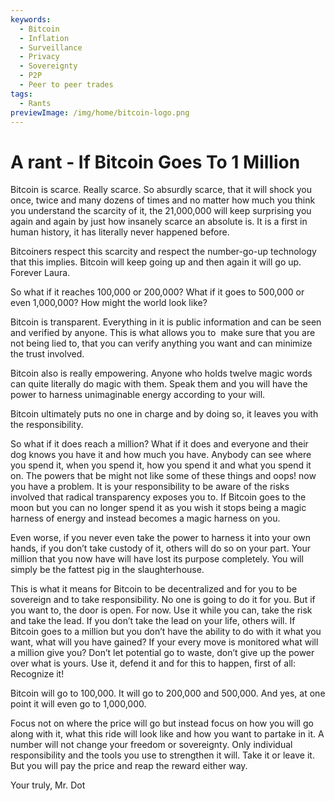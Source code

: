 ```yaml
---
keywords:
  - Bitcoin
  - Inflation
  - Surveillance
  - Privacy
  - Sovereignty
  - P2P
  - Peer to peer trades
tags:
  - Rants
previewImage: /img/home/bitcoin-logo.png
---
```


# A rant - If Bitcoin Goes To 1 Million

Bitcoin is scarce. Really scarce. So absurdly scarce, that it will shock you once, twice and many dozens of times and no matter how much you think you understand the scarcity of it, the 21,000,000 will keep surprising you again and again by just how insanely scarce an absolute is. It is a first in human history, it has literally never happened before.

Bitcoiners respect this scarcity and respect the number-go-up technology that this implies. Bitcoin will keep going up and then again it will go up. Forever Laura.

So what if it reaches 100,000 or 200,000? What if it goes to 500,000 or even 1,000,000? How might the world look like?

Bitcoin is transparent. Everything in it is public information and can be seen and verified by anyone. This is what allows you to  make sure that you are not being lied to, that you can verify anything you want and can minimize the trust involved.

Bitcoin also is really empowering. Anyone who holds twelve magic words can quite literally do magic with them. Speak them and you will have the power to harness unimaginable energy according to your will.

Bitcoin ultimately puts no one in charge and by doing so, it leaves you with the responsibility.

So what if it does reach a million? What if it does and everyone and their dog knows you have it and how much you have. Anybody can see where you spend it, when you spend it, how you spend it and what you spend it on. The powers that be might not like some of these things and oops! now you have a problem. It is your responsibility to be aware of the risks involved that radical transparency exposes you to. If Bitcoin goes to the moon but you can no longer spend it as you wish it stops being a magic harness of energy and instead becomes a magic harness on you.

Even worse, if you never even take the power to harness it into your own hands, if you don’t take custody of it, others will do so on your part. Your million that you now have will have lost its purpose completely. You will simply be the fattest pig in the slaughterhouse.

This is what it means for Bitcoin to be decentralized and for you to be sovereign and to take responsibility. No one is going to do it for you. But if you want to, the door is open. For now. Use it while you can, take the risk and take the lead. If you don’t take the lead on your life, others will. If Bitcoin goes to a million but you don’t have the ability to do with it what you want, what will you have gained? If your every move is monitored what will a million give you? Don’t let potential go to waste, don’t give up the power over what is yours. Use it, defend it and for this to happen, first of all: Recognize it!

Bitcoin will go to 100,000. It will go to 200,000 and 500,000. And yes, at one point it will even go to 1,000,000.

Focus not on where the price will go but instead focus on how you will go along with it, what this ride will look like and how you want to partake in it. A number will not change your freedom or sovereignty. Only individual responsibility and the tools you use to strengthen it will. Take it or leave it. But you will pay the price and reap the reward either way.

Your truly,
Mr. Dot
